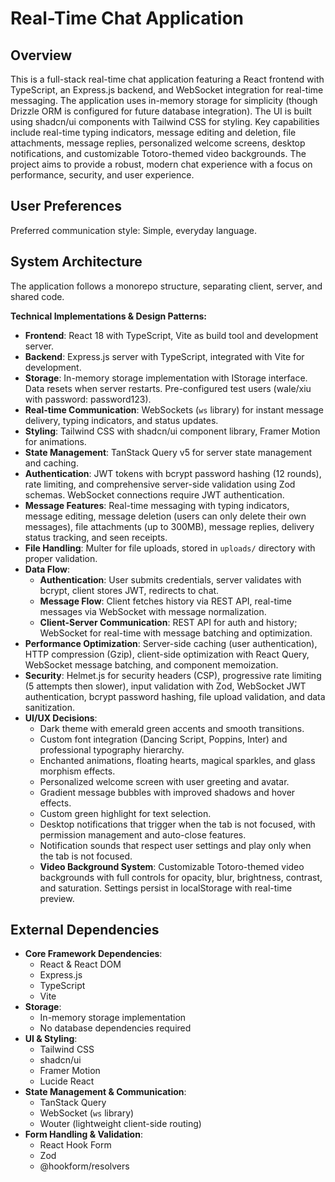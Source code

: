 # Real-Time Chat Application

## Overview

This is a full-stack real-time chat application featuring a React frontend with TypeScript, an Express.js backend, and WebSocket integration for real-time messaging. The application uses in-memory storage for simplicity (though Drizzle ORM is configured for future database integration). The UI is built using shadcn/ui components with Tailwind CSS for styling. Key capabilities include real-time typing indicators, message editing and deletion, file attachments, message replies, personalized welcome screens, desktop notifications, and customizable Totoro-themed video backgrounds. The project aims to provide a robust, modern chat experience with a focus on performance, security, and user experience.

## User Preferences

Preferred communication style: Simple, everyday language.

## System Architecture

The application follows a monorepo structure, separating client, server, and shared code.

**Technical Implementations & Design Patterns:**

*   **Frontend**: React 18 with TypeScript, Vite as build tool and development server.
*   **Backend**: Express.js server with TypeScript, integrated with Vite for development.
*   **Storage**: In-memory storage implementation with IStorage interface. Data resets when server restarts. Pre-configured test users (wale/xiu with password: password123).
*   **Real-time Communication**: WebSockets (`ws` library) for instant message delivery, typing indicators, and status updates.
*   **Styling**: Tailwind CSS with shadcn/ui component library, Framer Motion for animations.
*   **State Management**: TanStack Query v5 for server state management and caching.
*   **Authentication**: JWT tokens with bcrypt password hashing (12 rounds), rate limiting, and comprehensive server-side validation using Zod schemas. WebSocket connections require JWT authentication.
*   **Message Features**: Real-time messaging with typing indicators, message editing, message deletion (users can only delete their own messages), file attachments (up to 300MB), message replies, delivery status tracking, and seen receipts.
*   **File Handling**: Multer for file uploads, stored in `uploads/` directory with proper validation.
*   **Data Flow**:
    *   **Authentication**: User submits credentials, server validates with bcrypt, client stores JWT, redirects to chat.
    *   **Message Flow**: Client fetches history via REST API, real-time messages via WebSocket with message normalization.
    *   **Client-Server Communication**: REST API for auth and history; WebSocket for real-time with message batching and optimization.
*   **Performance Optimization**: Server-side caching (user authentication), HTTP compression (Gzip), client-side optimization with React Query, WebSocket message batching, and component memoization.
*   **Security**: Helmet.js for security headers (CSP), progressive rate limiting (5 attempts then slower), input validation with Zod, WebSocket JWT authentication, bcrypt password hashing, file upload validation, and data sanitization.
*   **UI/UX Decisions**:
    *   Dark theme with emerald green accents and smooth transitions.
    *   Custom font integration (Dancing Script, Poppins, Inter) and professional typography hierarchy.
    *   Enchanted animations, floating hearts, magical sparkles, and glass morphism effects.
    *   Personalized welcome screen with user greeting and avatar.
    *   Gradient message bubbles with improved shadows and hover effects.
    *   Custom green highlight for text selection.
    *   Desktop notifications that trigger when the tab is not focused, with permission management and auto-close features.
    *   Notification sounds that respect user settings and play only when the tab is not focused.
    *   **Video Background System**: Customizable Totoro-themed video backgrounds with full controls for opacity, blur, brightness, contrast, and saturation. Settings persist in localStorage with real-time preview.

## External Dependencies

*   **Core Framework Dependencies**:
    *   React & React DOM
    *   Express.js
    *   TypeScript
    *   Vite
*   **Storage**:
    *   In-memory storage implementation
    *   No database dependencies required
*   **UI & Styling**:
    *   Tailwind CSS
    *   shadcn/ui
    *   Framer Motion
    *   Lucide React
*   **State Management & Communication**:
    *   TanStack Query
    *   WebSocket (`ws` library)
    *   Wouter (lightweight client-side routing)
*   **Form Handling & Validation**:
    *   React Hook Form
    *   Zod
    *   @hookform/resolvers